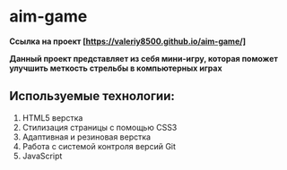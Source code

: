 # aim-game
**Ссылка на проект [https://valeriy8500.github.io/aim-game/]**

**Данный проект представляет из себя мини-игру, которая поможет улучшить меткость стрельбы в компьютерных играх**

## Используемые технологии:

1. HTML5 верстка
2. Стилизация страницы с помощью CSS3
3. Адаптивная и резиновая верстка
4. Работа с системой контроля версий Git
5. JavaScript

